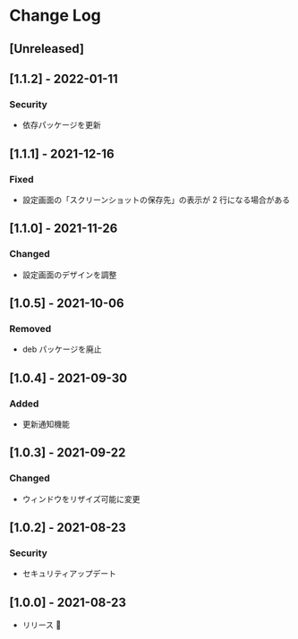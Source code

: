 # Change Log

## [Unreleased]

## [1.1.2] - 2022-01-11

### Security

- 依存パッケージを更新

## [1.1.1] - 2021-12-16

### Fixed

- 設定画面の「スクリーンショットの保存先」の表示が 2 行になる場合がある

## [1.1.0] - 2021-11-26

### Changed

- 設定画面のデザインを調整

## [1.0.5] - 2021-10-06

### Removed

- deb パッケージを廃止

## [1.0.4] - 2021-09-30

### Added

- 更新通知機能

## [1.0.3] - 2021-09-22

### Changed

- ウィンドウをリザイズ可能に変更

## [1.0.2] - 2021-08-23

### Security

- セキュリティアップデート

## [1.0.0] - 2021-08-23

- リリース 🎉
